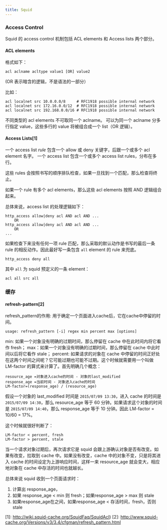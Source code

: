 ```yaml
---
title: Squid
---
```


### Access Control

Squid 的 access control 机制包括 ACL elements 和 Access lists 两个部分。

#### ACL elements

格式如下：

	acl aclname acltype value1 [OR] value2

(OR 表示暗含的逻辑，不是语法的一部分）

比如：

	acl localnet src 10.0.0.0/8     # RFC1918 possible internal network
	acl localnet src 172.16.0.0/12  # RFC1918 possible internal network
	acl localnet src 192.168.0.0/16 # RFC1918 possible internal network

不同类型的 acl elements 不可取同一个 aclname。
可以为同一个 aclname 分多行指定 value，这些多行的 value 将被组合成一个 list（OR 逻辑）。

#### Access Lists[1]

一个 access list *rule* 包含一个 allow 或 deny 关键字，后跟一个或多个 acl element 名字。
一个 access list 包含一个或多个 access list rules，分布在多行。

这些 rules 会按照书写的顺序排队检查，如果一旦找到一个匹配，那么检查将终止。

如果一个 rule 有多个 acl elements，那么这些 acl elements 按照 AND 逻辑组合起来。

总体来说，access list 的处理逻辑如下：

	http_access allow|deny acl AND acl AND ...
        OR
	http_access allow|deny acl AND acl AND ...
        OR
	...	

如果检查下来没有任何一项 rule 匹配，那么采取的默认动作是书写的最后一条 rule 的相反动作。因此最好写一条包含 `all` element 的 rule 来兜底。

	http_access deny all

其中 `all` 为 squid 预定义的一条 element：

	acl all src all


### 缓存

#### refresh-pattern[2]

refresh_pattern的作用: 用于确定一个页面进入cache后，它在cache中停留的时间。

	usage: refresh_pattern [-i] regex min percent max [options]

min: 如果一个对象没有明确的过期时间，那么停留在 cache 中在此时间内将它看作 fresh；
max：如果一个对象没有明确的过期时间，那么停留在 cache 中此时间以后将它看作 stale；
percent: 如果请求的对象在 cache 中停留的时间正好处在这两个时间之间呢？它可能过期也可能不过期。这个时候就需要用一个叫做 LM-factor 的算式来计算了。首先明确几个概念：

	resource_age =对象进入cache的时间 - 对象的last_modified
	response_age =当前时间 - 对象进入cache的时间
	LM-factor=(response_age) / (resource_age)

假设一个对象的 last_modified 时间是 `2015/07/09 13:30`，进入 cache 的时间是 `2015/07/09 14:30`，那么 resource_age 等于 60 分钟。如果请求这个对象的时间是 `2015/07/09 14:40`，那么 response_age 等于 10 分钟。因此 LM-factor = 10/60 = 17%。

这个时候就很好判断了：

	LM-factor < percent, fresh
	LM-factor > percent, stale

当一个请求对象过期后，再次请求它是 squid 会跟上游确认对象是否有改变。如果有改变，拉取到 cache 中。如果没有改变，cache 中的对象不变，只是将其进入 cache 的时间设定为上游响应时间，这样一来 resource_age 就会变大，相应地对象在 cache 中存活的时间也就越长。

总体来说 squid 收到一个页面请求时：

1. 计算出 response_age，
2. 如果 response_age < min 则 fresh；如果response_age > max 则 stale
3. 如果response_age在之间，如果response_age < 存活时间，fresh，否则stale

[1]: http://wiki.squid-cache.org/SquidFaq/SquidAcl)
[2]: http://www.squid-cache.org/Versions/v3/3.4/cfgman/refresh_pattern.html  
